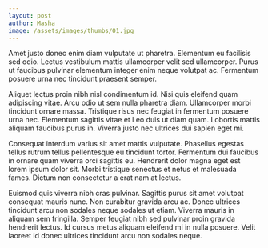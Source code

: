 ```yaml
---
layout: post
author: Masha
image: /assets/images/thumbs/01.jpg
---
```


Amet justo donec enim diam vulputate ut pharetra. Elementum eu facilisis sed odio. Lectus vestibulum mattis ullamcorper velit 
sed ullamcorper. Purus ut faucibus pulvinar elementum integer enim neque volutpat ac. Fermentum posuere urna nec tincidunt praesent semper.

Aliquet lectus proin nibh nisl condimentum id. Nisi quis eleifend quam adipiscing vitae. Arcu odio ut sem nulla pharetra diam. 
Ullamcorper morbi tincidunt ornare massa. Tristique risus nec feugiat in fermentum posuere urna nec. Elementum sagittis vitae et l
eo duis ut diam quam. Lobortis mattis aliquam faucibus purus in. Viverra justo nec ultrices dui sapien eget mi.

Consequat interdum varius sit amet mattis vulputate. Phasellus egestas tellus rutrum tellus pellentesque eu tincidunt tortor. 
Fermentum dui faucibus in ornare quam viverra orci sagittis eu. Hendrerit dolor magna eget est lorem ipsum dolor sit. Morbi 
tristique senectus et netus et malesuada fames. Dictum non consectetur a erat nam at lectus.

Euismod quis viverra nibh cras pulvinar. Sagittis purus sit amet volutpat consequat mauris nunc. Non curabitur gravida arcu ac. 
Donec ultrices tincidunt arcu non sodales neque sodales ut etiam. Viverra mauris in aliquam sem fringilla. Semper feugiat nibh 
sed pulvinar proin gravida hendrerit lectus. Id cursus metus aliquam eleifend mi in nulla posuere. Velit laoreet id donec 
ultrices tincidunt arcu non sodales neque.


